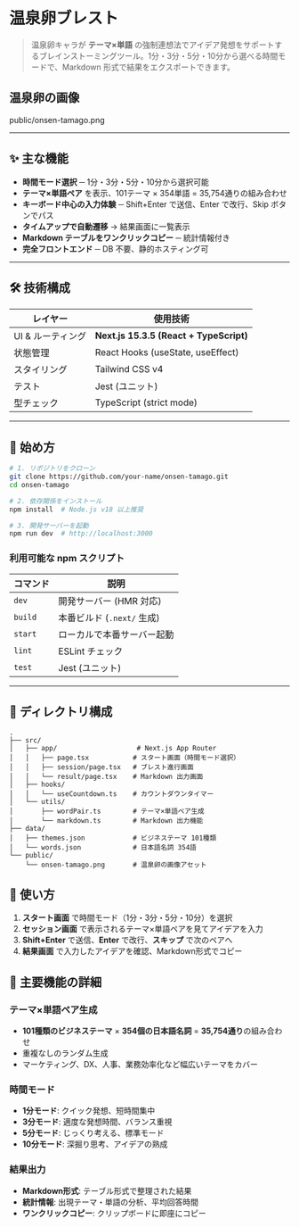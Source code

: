 # 温泉卵ブレスト

> 温泉卵キャラが **テーマ×単語** の強制連想法でアイデア発想をサポートするブレインストーミングツール。1分・3分・5分・10分から選べる時間モードで、Markdown 形式で結果をエクスポートできます。

## 温泉卵の画像

public/onsen-tamago.png

---

## ✨ 主な機能

* **時間モード選択** ─ 1分・3分・5分・10分から選択可能
* **テーマ×単語ペア** を表示、101テーマ × 354単語 = 35,754通りの組み合わせ
* **キーボード中心の入力体験** ─ Shift+Enter で送信、Enter で改行、Skip ボタンでパス
* **タイムアップで自動遷移** → 結果画面に一覧表示
* **Markdown テーブルをワンクリックコピー** ─ 統計情報付き
* **完全フロントエンド** ─ DB 不要、静的ホスティング可

---

## 🛠️ 技術構成

| レイヤー        | 使用技術                             |
| ----------- | -------------------------------- |
| UI & ルーティング | **Next.js 15.3.5 (React + TypeScript)** |
| 状態管理        | React Hooks (useState, useEffect)  |
| スタイリング      | Tailwind CSS v4                 |
| テスト         | Jest (ユニット)                    |
| 型チェック       | TypeScript (strict mode)         |

---

## 🚀 始め方

```bash
# 1. リポジトリをクローン
git clone https://github.com/your-name/onsen-tamago.git
cd onsen-tamago

# 2. 依存関係をインストール
npm install  # Node.js v18 以上推奨

# 3. 開発サーバーを起動
npm run dev  # http://localhost:3000
```

### 利用可能な npm スクリプト

| コマンド    | 説明                             |
| ------- | ------------------------------ |
| `dev`   | 開発サーバー (HMR 対応)                |
| `build` | 本番ビルド (`.next/` 生成)            |
| `start` | ローカルで本番サーバー起動                  |
| `lint`  | ESLint チェック                   |
| `test`  | Jest (ユニット)                   |

---

## 📁 ディレクトリ構成

```
.
├── src/
│   ├── app/                    # Next.js App Router
│   │   ├── page.tsx           # スタート画面（時間モード選択）
│   │   ├── session/page.tsx   # ブレスト進行画面
│   │   └── result/page.tsx    # Markdown 出力画面
│   ├── hooks/
│   │   └── useCountdown.ts    # カウントダウンタイマー
│   └── utils/
│       ├── wordPair.ts        # テーマ×単語ペア生成
│       └── markdown.ts        # Markdown 出力機能
├── data/
│   ├── themes.json            # ビジネステーマ 101種類
│   └── words.json             # 日本語名詞 354語
└── public/
    └── onsen-tamago.png       # 温泉卵の画像アセット
```

## 🎯 使い方

1. **スタート画面** で時間モード（1分・3分・5分・10分）を選択
2. **セッション画面** で表示されるテーマ×単語ペアを見てアイデアを入力
3. **Shift+Enter** で送信、**Enter** で改行、**スキップ** で次のペアへ
4. **結果画面** で入力したアイデアを確認、Markdown形式でコピー

## 🔧 主要機能の詳細

### テーマ×単語ペア生成
- **101種類のビジネステーマ** × **354個の日本語名詞** = **35,754通り**の組み合わせ
- 重複なしのランダム生成
- マーケティング、DX、人事、業務効率化など幅広いテーマをカバー

### 時間モード
- **1分モード**: クイック発想、短時間集中
- **3分モード**: 適度な発想時間、バランス重視  
- **5分モード**: じっくり考える、標準モード
- **10分モード**: 深掘り思考、アイデアの熟成

### 結果出力
- **Markdown形式**: テーブル形式で整理された結果
- **統計情報**: 出現テーマ・単語の分析、平均回答時間
- **ワンクリックコピー**: クリップボードに即座にコピー
